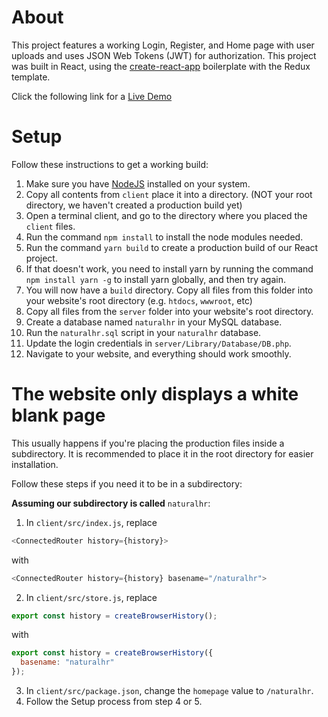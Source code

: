 # About
This project features a working Login, Register, and Home page with user uploads and uses JSON Web Tokens (JWT) for authorization. This project was built in React, using the [create-react-app](https://create-react-app.dev/) boilerplate with the Redux template.

Click the following link for a [Live Demo](http://92.233.170.28/Login)

# Setup
Follow these instructions to get a working build:

1. Make sure you have [NodeJS](https://nodejs.org/en/) installed on your system.
2. Copy all contents from `client` place it into a directory. (NOT your root directory, we haven't created a production build yet)
3. Open a terminal client, and go to the directory where you placed the `client` files.
4. Run the command `npm install` to install the node modules needed.
5. Run the command `yarn build` to create a production build of our React project.
6. If that doesn't work, you need to install yarn by running the command `npm install yarn -g` to install yarn globally, and then try again.
7. You will now have a `build` directory. Copy all files from this folder into your website's root directory (e.g. `htdocs`, `wwwroot`, etc)
8. Copy all files from the `server` folder into your website's root directory.
9. Create a database named `naturalhr` in your MySQL database.
10. Run the `naturalhr.sql` script in your `naturalhr` database.
11. Update the login credentials in `server/Library/Database/DB.php`.
12. Navigate to your website, and everything should work smoothly.

# The website only displays a white blank page

This usually happens if you're placing the production files inside a subdirectory. It is recommended to place it in the root directory for easier installation.

Follow these steps if you need it to be in a subdirectory:

**Assuming our subdirectory is called** `naturalhr`:

1. In `client/src/index.js`, replace
```javascript
<ConnectedRouter history={history}>
```
with
```javascript
<ConnectedRouter history={history} basename="/naturalhr">
```

2. In `client/src/store.js`, replace
```javascript
export const history = createBrowserHistory();
```
with
```javascript
export const history = createBrowserHistory({
  basename: "naturalhr"
});
```
3. In `client/src/package.json`, change the `homepage` value to `/naturalhr`.
4. Follow the Setup process from step 4 or 5.
